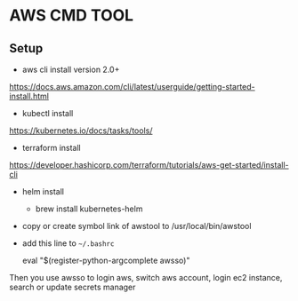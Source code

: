 # AWS CMD TOOL

## Setup  ##
- aws cli install version 2.0+

https://docs.aws.amazon.com/cli/latest/userguide/getting-started-install.html

- kubectl install

https://kubernetes.io/docs/tasks/tools/


- terraform install

https://developer.hashicorp.com/terraform/tutorials/aws-get-started/install-cli

- helm install
  - brew install kubernetes-helm

- copy or create symbol link of awstool to /usr/local/bin/awstool
- add this line to `~/.bashrc`
    
  eval "$(register-python-argcomplete awsso)"
    
Then you use awsso to login aws, switch aws account, login ec2 instance, search or update secrets manager
